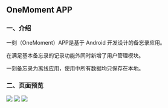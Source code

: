 ## OneMoment APP
### 一、介绍
一刻（OneMoment）APP是基于 Android 开发设计的备忘录应用。

在满足基本备忘录的记录功能外同时新增了用户管理模块。

一刻备忘录为离线应用，使用中所有数据均只保存在本地。


### 二、页面预览
![](img/1.png)
![](img/2.png)
![](img/3.png)
